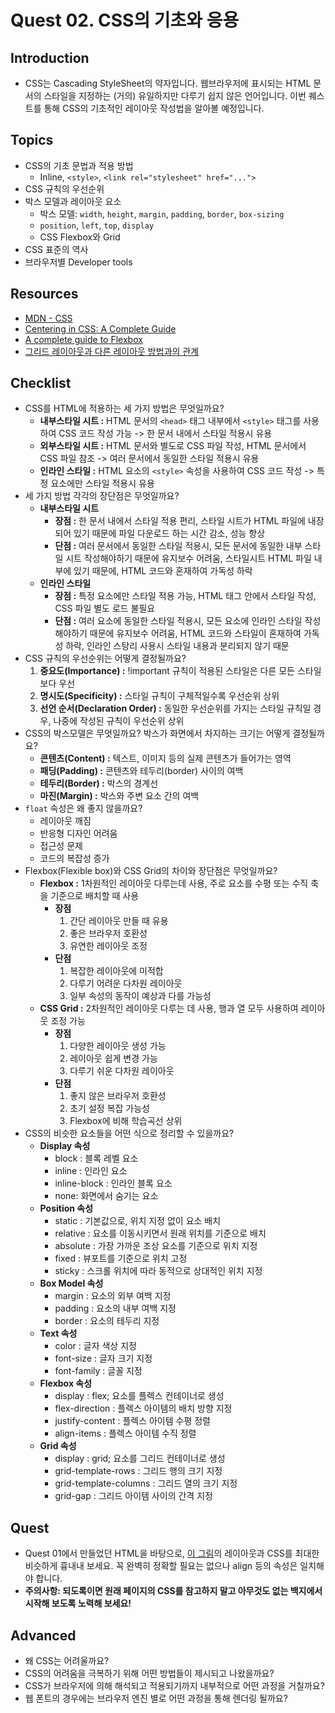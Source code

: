 # Quest 02. CSS의 기초와 응용

## Introduction

- CSS는 Cascading StyleSheet의 약자입니다. 웹브라우저에 표시되는 HTML 문서의 스타일을 지정하는 (거의) 유일하지만 다루기 쉽지 않은 언어입니다. 이번 퀘스트를 통해 CSS의 기초적인 레이아웃 작성법을 알아볼 예정입니다.

## Topics

- CSS의 기초 문법과 적용 방법
  - Inline, `<style>`, `<link rel="stylesheet" href="...">`
- CSS 규칙의 우선순위
- 박스 모델과 레이아웃 요소
  - 박스 모델: `width`, `height`, `margin`, `padding`, `border`, `box-sizing`
  - `position`, `left`, `top`, `display`
  - CSS Flexbox와 Grid
- CSS 표준의 역사
- 브라우저별 Developer tools

## Resources

- [MDN - CSS](https://developer.mozilla.org/ko/docs/Web/CSS)
- [Centering in CSS: A Complete Guide](https://css-tricks.com/centering-css-complete-guide/)
- [A complete guide to Flexbox](https://css-tricks.com/snippets/css/a-guide-to-flexbox/)
- [그리드 레이아웃과 다른 레이아웃 방법과의 관계](https://developer.mozilla.org/ko/docs/Web/CSS/CSS_Grid_Layout/%EA%B7%B8%EB%A6%AC%EB%93%9C_%EB%A0%88%EC%9D%B4%EC%95%84%EC%9B%83%EA%B3%BC_%EB%8B%A4%EB%A5%B8_%EB%A0%88%EC%9D%B4%EC%95%84%EC%9B%83_%EB%B0%A9%EB%B2%95%EA%B3%BC%EC%9D%98_%EA%B4%80%EA%B3%84)

## Checklist

- CSS를 HTML에 적용하는 세 가지 방법은 무엇일까요?
  - **내부스타일 시트 :** HTML 문서의 `<head>` 태그 내부에서 `<style>` 태그를 사용하여 CSS 코드 작성 가능 -> 한 문서 내에서 스타일 적용시 유용
  - **외부스타일 시트 :** HTML 문서와 별도로 CSS 파일 작성, HTML 문서에서 CSS 파일 참조 -> 여러 문서에서 동일한 스타일 적용시 유용
  - **인라인 스타일 :** HTML 요소의 `<style>` 속성을 사용하여 CSS 코드 작성 -> 특정 요소에만 스타일 적용시 유용
- 세 가지 방법 각각의 장단점은 무엇일까요?
  - **내부스타일 시트**
    - **장점 :** 한 문서 내에서 스타일 적용 편리, 스타일 시트가 HTML 파일에 내장되어 있기 때문에 파일 다운로드 하는 시간 감소, 성능 향상
    - **단점 :** 여러 문서에서 동일한 스타일 적용시, 모든 문서에 동일한 내부 스타일 시트 작성해야하기 때문에 유지보수 어려움, 스타일시트 HTML 파일 내부에 있기 때문에, HTML 코드와 혼재하여 가독성 하락
  - **인라인 스타일**
    - **장점 :** 특정 요소에만 스타일 적용 가능, HTML 태그 안에서 스타일 작성, CSS 파일 별도 로드 불필요
    - **단점 :** 여러 요소에 동일한 스타일 적용시, 모든 요소에 인라인 스타일 작성해야하기 때문에 유지보수 어려움, HTML 코드와 스타일이 혼재하여 가독성 하락, 인라인 스탕리 사용시 스타일 내용과 분리되지 않기 때문
- CSS 규칙의 우선순위는 어떻게 결정될까요?
  1. **중요도(Importance) :** !important 규칙이 적용된 스타일은 다른 모든 스타일보다 우선
  2. **명시도(Specificity) :** 스타일 규칙이 구체적일수록 우선순위 상위
  3. **선언 순서(Declaration Order) :** 동일한 우선순위를 가지는 스타일 규칙일 경우, 나중에 작성된 규칙이 우선순위 상위
- CSS의 박스모델은 무엇일까요? 박스가 화면에서 차지하는 크기는 어떻게 결정될까요?
  - **콘텐츠(Content) :** 텍스트, 이미지 등의 실제 콘텐츠가 들어가는 영역
  - **패딩(Padding) :** 콘텐츠와 테두리(border) 사이의 여백
  - **테두리(Border) :** 박스의 경계선
  - **마진(Margin) :** 박스와 주변 요소 간의 여백
- `float` 속성은 왜 좋지 않을까요?
  - 레이아웃 깨짐
  - 반응형 디자인 어려움
  - 접근성 문제
  - 코드의 복잡성 증가
- Flexbox(Flexible box)와 CSS Grid의 차이와 장단점은 무엇일까요?
  - **Flexbox :** 1차원적인 레이아웃 다루는데 사용, 주로 요소를 수평 또는 수직 축을 기준으로 배치할 때 사용
    - **장점**
      1. 간단 레이아웃 만들 때 유용
      2. 좋은 브라우저 호환성
      3. 유연한 레이아웃 조정
    - **단점**
      1. 복잡한 레이아웃에 미적합
      2. 다루기 어려운 다차원 레이아웃
      3. 일부 속성의 동작이 예상과 다를 가능성
  - **CSS Grid :** 2차원적인 레이아웃 다루는 데 사용, 행과 열 모두 사용하여 레이아웃 조정 가능
    - **장점**
      1. 다양한 레이아웃 생성 가능
      2. 레이아웃 쉽게 변경 가능
      3. 다루기 쉬운 다차원 레이아웃
    - **단점**
      1. 좋지 않은 브라우저 호환성
      2. 초기 설정 복잡 가능성
      3. Flexbox에 비해 학습곡선 상위
- CSS의 비슷한 요소들을 어떤 식으로 정리할 수 있을까요?
  - **Display 속성**
    - block : 블록 레벨 요소
    - inline : 인라인 요소
    - inline-block : 인라인 블록 요소
    - none: 화면에서 숨기는 요소
  - **Position 속성**
    - static : 기본값으로, 위치 지정 없이 요소 배치
    - relative : 요소를 이동시키면서 원래 위치를 기준으로 배치
    - absolute : 가장 가까운 조상 요소를 기준으로 위치 지정
    - fixed : 뷰포트를 기준으로 위치 고정
    - sticky : 스크롤 위치에 따라 동적으로 상대적인 위치 지정
  - **Box Model 속성**
    - margin : 요소의 외부 여백 지정
    - padding : 요소의 내부 여백 지정
    - border : 요소의 테두리 지정
  - **Text 속성**
    - color : 글자 색상 지정
    - font-size : 글자 크기 지정
    - font-family : 글꼴 지정
  - **Flexbox 속성**
    - display : flex; 요소를 플렉스 컨테이너로 생성
    - flex-direction : 플렉스 아이템의 배치 방향 지정
    - justify-content : 플렉스 아이템 수평 정렬
    - align-items : 플렉스 아이템 수직 정렬
  - **Grid 속성**
    - display : grid; 요소를 그리드 컨테이너로 생성
    - grid-template-rows : 그리드 행의 크기 지정
    - grid-template-columns : 그리드 열의 크기 지정
    - grid-gap : 그리드 아이템 사이의 간격 지정

## Quest

- Quest 01에서 만들었던 HTML을 바탕으로, [이 그림](screen.png)의 레이아웃과 CSS를 최대한 비슷하게 흉내내 보세요. 꼭 완벽히 정확할 필요는 없으나 align 등의 속성은 일치해야 합니다.
- **주의사항: 되도록이면 원래 페이지의 CSS를 참고하지 말고 아무것도 없는 백지에서 시작해 보도록 노력해 보세요!**

## Advanced

- 왜 CSS는 어려울까요?
- CSS의 어려움을 극복하기 위해 어떤 방법들이 제시되고 나왔을까요?
- CSS가 브라우저에 의해 해석되고 적용되기까지 내부적으로 어떤 과정을 거칠까요?
- 웹 폰트의 경우에는 브라우저 엔진 별로 어떤 과정을 통해 렌더링 될까요?
